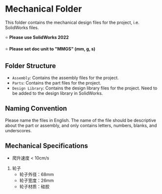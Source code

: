 # Mechanical Folder

This folder contains the mechanical design files for the project, i.e. SolidWorks files.

:star: **Please use SolidWorks 2022**

:star: **Please set doc unit to "MMGS" (mm, g, s)**

## Folder Structure

- `Assembly`: Contains the assembly files for the project.
- `Parts`: Contains the part files for the project.
- `Design Library`: Contains the design library files for the project. Need to be added to the design library in SolidWorks.

## Naming Convention

Please name the files in English. The name of the file should be descriptive about the part or assembly, and only contains letters, numbers, blanks, and underscores.

## Mechanical Specifications

- 爬升速度 < 10cm/s

1. 轮子
    - 轮子外径：68mm
    - 轮子宽度：26mm
    - 轮子材质：硅胶

